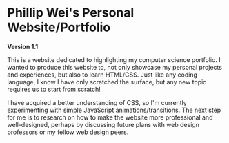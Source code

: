 # Phillip Wei's Personal Website/Portfolio

**Version 1.1**

This is a website dedicated to highlighting my computer science portfolio. I wanted to produce this website to, not only showcase
my personal projects and experiences, but also to learn HTML/CSS. Just like any coding language, I know I have only scratched the surface,
but any new topic requires us to start from scratch!

I have acquired a better understanding of CSS, so I'm currently experimenting with simple JavaScript animations/transitions. The next step for me is to research on how to make the website more professional and well-designed, perhaps by discussing future plans with web design professors or my fellow web design peers. 

